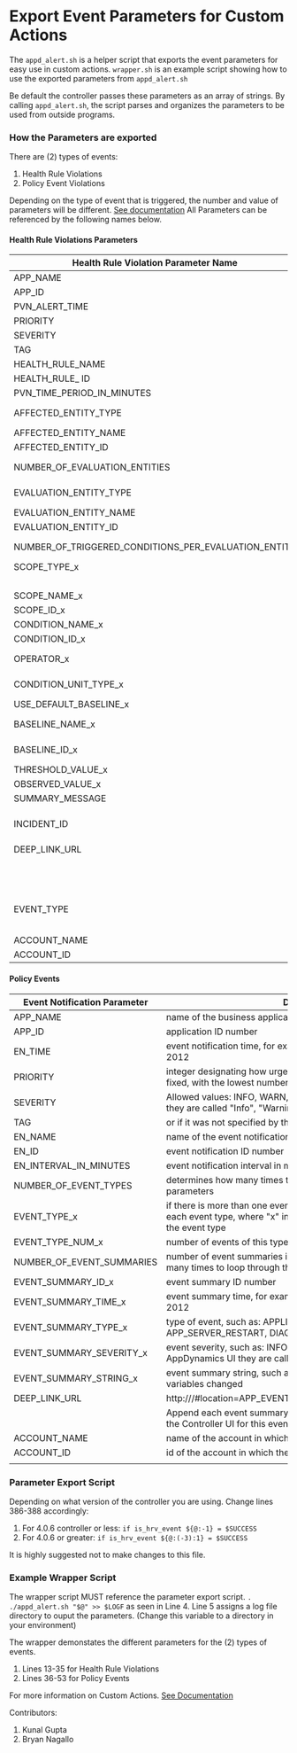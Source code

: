 # Export Event Parameters for Custom Actions

The `appd_alert.sh` is a helper script that exports the event parameters for easy use in custom actions.
`wrapper.sh` is an example script showing how to use the exported parameters from `appd_alert.sh`

Be default the controller passes these parameters as an array of strings. By calling `appd_alert.sh`, the script parses and organizes the parameters to be used from outside programs.

### How the Parameters are exported

There are (2) types of events:
  1. Health Rule Violations
  2. Policy Event Violations
  
Depending on the type of event that is triggered, the number and value of parameters will be different. [See documentation](https://docs.appdynamics.com/display/PRO41/Build+an+Alerting+Extension)
All Parameters can be referenced by the following names below.

#### Health Rule Violations Parameters

| Health Rule Violation Parameter Name                  | Definition                                                                                                                                                                                                                                                                                           |
|-------------------------------------------------------|------------------------------------------------------------------------------------------------------------------------------------------------------------------------------------------------------------------------------------------------------------------------------------------------------|
| APP_NAME                                              | name of the business application                                                                                                                                                                                                                                                                     |
| APP_ID                                                | application ID number                                                                                                                                                                                                                                                                                |
| PVN_ALERT_TIME                                        | alert time, such as: Thu Dec 22 15:03:56 PST 2011                                                                                                                                                                                                                                                    |
| PRIORITY                                              | integer designating how urgently a health rule violation should be fixed, with the lowest number (0) the most urgent                                                                                                                                                                                 |
| SEVERITY                                              | INFO, WARN, or ERROR (In the AppDynamics UI they are called "Info", "Warning", and "Critical").                                                                                                                                                                                                      |
| TAG                                                   | or the empty string if no tag is specified                                                                                                                                                                                                                                                           |
| HEALTH_RULE_NAME                                      | name of the health rule that was violated                                                                                                                                                                                                                                                            |
| HEALTH_RULE_ ID                                       | health rule ID                                                                                                                                                                                                                                                                                       |
| PVN_TIME_PERIOD_IN_MINUTES                            | health rule violation time period in minutes                                                                                                                                                                                                                                                         |
| AFFECTED_ENTITY_TYPE                                  | APPLICATION, APPLICATION_COMPONENT (aka Tier), APPLICATION_COMPONENT_NODE, BUSINESS_TRANSACTION, APPLICATION_DIAGNOSTIC_DATA (aka Error)                                                                                                                                                             |
| AFFECTED_ENTITY_NAME                                  | the affected entity name                                                                                                                                                                                                                                                                             |
| AFFECTED_ENTITY_ID                                    | the affected entity id                                                                                                                                                                                                                                                                               |
| NUMBER_OF_EVALUATION_ENTITIES                         | number of entities (Business Transactions, Applications, Tiers, Nodes, Errors, JMX counters, etc..) violating the health rule conditions                                                                                                                                                             |
| EVALUATION_ENTITY_TYPE                                | APPLICATION, APPLICATION_COMPONENT (aka Tier), APPLICATION_COMPONENT_NODE, BUSINESS_TRANSACTION, APPLICATION_DIAGNOSTIC_DATA (aka Error), JMX                                                                                                                                                        |
| EVALUATION_ENTITY_NAME                                | the evaluation entity name (for JMX it is the counter name)                                                                                                                                                                                                                                          |
| EVALUATION_ENTITY_ID                                  | the evaluation entity id or <NULL> for JMX                                                                                                                                                                                                                                                           |
| NUMBER_OF_TRIGGERED_CONDITIONS_PER_EVALUATION_ENTITY  | number of times to loop through the triggered condition parameters for each evaluation entity; if more than one condition is triggered, the parameters repeat for each triggered condition, where "x" is the position of the condition                                                               |
| SCOPE_TYPE_x                                          | the scope of the parameter, whether the scope is the application, tier, or node:Ę                                                                                                                                                                                                                    |
|                                                       | APPLICATION, APPLICATION_COMPONENT, APPLICATION_COMPONENT_NODE                                                                                                                                                                                                                                       |
| SCOPE_NAME_x                                          | the name of the scope, such as: ACME Book Store Application                                                                                                                                                                                                                                          |
| SCOPE_ID_x                                            | the scope id                                                                                                                                                                                                                                                                                         |
| CONDITION_NAME_x                                      | the health rule condition name                                                                                                                                                                                                                                                                       |
| CONDITION_ID_x                                        | the health rule condition id                                                                                                                                                                                                                                                                         |
| OPERATOR_x                                            | allowed operators: LESS_THAN, LESS_THAN_EQUALS, GREATER_THAN, GREATER_THAN_EQUALS, EQUALS, NOT_EQUALS.                                                                                                                                                                                               |
| CONDITION_UNIT_TYPE_x                                 | the condition for the threshold parameter: ABSOLUTE, BASELINE_STANDARD_DEVIATION, BASELINE_PERCENTAGE, BASELINE_PERCENTILE                                                                                                                                                                           |
| USE_DEFAULT_BASELINE_x                                | a Boolean parameter (true or false) applicable only when the condition unit type is one of the BASELINE_ types                                                                                                                                                                                       |
| BASELINE_NAME_x                                       | applicable only when the condition unit type is one of the BASELINE_ types and the use default baseline parameter is "false"                                                                                                                                                                         |
| BASELINE_ID_x                                         | applicable only when the condition unit type is one of the BASELINE_ types and the use default baseline parameter is "false"                                                                                                                                                                         |
| THRESHOLD_VALUE_x                                     | health rule threshold setting                                                                                                                                                                                                                                                                        |
| OBSERVED_VALUE_x                                      | value that violated the health rule threshold                                                                                                                                                                                                                                                        |
| SUMMARY_MESSAGE                                       | summary of the notification, such as: "Health rules have been violated."                                                                                                                                                                                                                             |
| INCIDENT_ID                                           | The incident identifier number for this health rule violation. Incident ID is unique within the Controller. The field is defined asĘint(11) which means it takes four bytes of space that is 32 bits of space with 2^(31) - 1 = 2147483647 max value and -2147483648 min value. One bit is for sign. |
| DEEP_LINK_URL                                         | Controller deep link URL, such as:                                                                                                                                                                                                                                                                   |
|                                                       | http://<controller-host-url>/#location=APP_INCIDENT_DETAIL&incident=<incident-id>                                                                                                                                                                                                                    |
|                                                       | Append the incident ID to the URL to provide a link to the Controller UI for this policy violation                                                                                                                                                                                                   |
| EVENT_TYPE                                            | POLICY_OPEN_WARNING, POLICY_OPEN_CRITICAL,POLICY_CLOSE_WARNING, POLICY_CLOSE_CRITICAL,POLICY_UPGRADED, POLICY_DOWNGRADED,POLICY_CANCELED_WARNING,POLICY_CANCELED_CRITICAL,ĘPOLICY_CONTINUES_CRITICAL, and POLICY_CONTINUES_WARNING                                                                   |
| ACCOUNT_NAME                                          | name of the account in which the action was triggered                                                                                                                                                                                                                                                |
| ACCOUNT_ID                                            | id of the account in which the action was triggered                                                                                                                                                                                                                                                  |

#### Policy Events

| Event Notification Parameter | Definition                                                                                                                                   |
|------------------------------|----------------------------------------------------------------------------------------------------------------------------------------------|
| APP_NAME                     | name of the business application                                                                                                             |
| APP_ID                       | application ID number                                                                                                                        |
| EN_TIME                      | event notification time, for example: Wed Jan 04 09:36:55 PST 2012                                                                           |
| PRIORITY                     | integer designating how urgently a health rule violation should be fixed, with the lowest number (0) the most urgent                         |
| SEVERITY                     | Allowed values: INFO, WARN, or ERROR (In the AppDynamics UI they are called "Info", "Warning", and "Critical")                               |
| TAG                          | or <NULL> if it was not specified by the user                                                                                                |
| EN_NAME                      | name of the event notification                                                                                                               |
| EN_ID                        | event notification ID number                                                                                                                 |
| EN_INTERVAL_IN_MINUTES       | event notification interval in minutes                                                                                                       |
| NUMBER_OF_EVENT_TYPES        | determines how many times to loop through the event type map parameters                                                                      |
| EVENT_TYPE_x                 | if there is more than one event type, the parameters repeat for each event type, where "x" increments the number representing the event type |
| EVENT_TYPE_NUM_x             | number of events of this type                                                                                                                |
| NUMBER_OF_EVENT_SUMMARIES    | number of event summaries in the notification; determines how many times to loop through the event summary parameters                        |
| EVENT_SUMMARY_ID_x           | event summary ID number                                                                                                                      |
| EVENT_SUMMARY_TIME_x         | event summary time, for example: Wed Jan 04 09:34:13 PST 2012                                                                                |
| EVENT_SUMMARY_TYPE_x         | type of event, such as: APPLICATION_CONFIG_CHANGE, APP_SERVER_RESTART, DIAGNOSTIC_SESSION, STALL                                             |
| EVENT_SUMMARY_SEVERITY_x     | event severity, such as: INFO, WARN, or ERROR (In the AppDynamics UI they are called "Info", "Warning", and "Critical")                      |
| EVENT_SUMMARY_STRING_x       | event summary string, such as: Application Server environment variables changed                                                              |
| DEEP_LINK_URL                | http://<controller-host-url>/#location=APP_EVENT_VIEWER_MODAL&eventSummary=Ę                                                                 |
|                              | Append each event summary IDĘto the URLĘto provide a link to the Controller UI for this event                                                |
| ACCOUNT_NAME                 | name of the account in which the action was triggered                                                                                        |
| ACCOUNT_ID                   | id of the account in which the action was triggered                                                                                          |
|                              |                                                                                                                                              |



### Parameter Export Script

Depending on what version of the controller you are using. Change lines 386-388 accordingly:
  1. For 4.0.6 controller or less: `if is_hrv_event ${@:-1} = $SUCCESS`         
  2. For 4.0.6 or greater:  `if is_hrv_event ${@:(-3):1} = $SUCCESS`    
  
It is highly suggested not to make changes to this file.

### Example Wrapper Script

The wrapper script MUST reference the parameter export script. `. ./appd_alert.sh "$@" >> $LOGF` as seen in Line 4.
Line 5 assigns a log file directory to ouput the parameters. (Change this variable to a directory in your environment)

The wrapper demonstates the different parameters for the (2) types of events. 
  1. Lines 13-35 for Health Rule Violations
  2. Lines 36-53 for Policy Events


For more information on Custom Actions. [See Documentation](https://docs.appdynamics.com/display/PRO40/Custom+Actions)

Contributors:
 1. Kunal Gupta
 2. Bryan Nagallo



